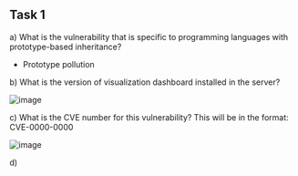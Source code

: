 ## Task 1
a) What is the vulnerability that is specific to programming languages with prototype-based inheritance?

- Prototype pollution

b) What is the version of visualization dashboard installed in the server?

![image](https://github.com/Akhilkj123/Cyber-Security/assets/65653010/d752d8a2-3c6d-4111-8629-bd2e395679e5)

c) What is the CVE number for this vulnerability? This will be in the format: CVE-0000-0000

![image](https://github.com/Akhilkj123/Cyber-Security/assets/65653010/dd0604d5-b3ee-4d0f-845d-0e1e9347904b)

d) 
